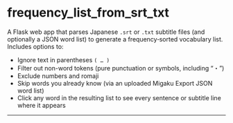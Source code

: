 # frequency_list_from_srt_txt

A Flask web app that parses Japanese `.srt` or `.txt` subtitle files (and optionally a JSON word list) to generate a frequency‐sorted vocabulary list. Includes options to:

- Ignore text in parentheses `( … )`
- Filter out non-word tokens (pure punctuation or symbols, including “・”)
- Exclude numbers and romaji
- Skip words you already know (via an uploaded Migaku Export JSON word list)
- Click any word in the resulting list to see every sentence or subtitle line where it appears

---
